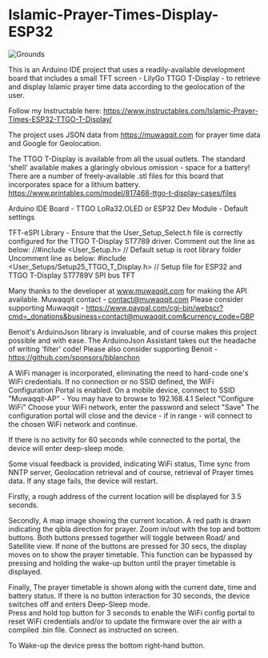 # Islamic-Prayer-Times-Display-ESP32

![Grounds](https://github.com/user-attachments/assets/7610a479-7d6d-436f-ac5a-9a5c6013abd8)

This is an Arduino IDE project that uses a readily-available development board that includes a small TFT 
screen - LilyGo TTGO T-Display - to retrieve and display Islamic prayer time data according to the 
geolocation of the user.

Follow my Instructable here:  https://www.instructables.com/Islamic-Prayer-Times-ESP32-TTGO-T-Display/

The project uses JSON data from https://muwaqqit.com for prayer time data and Google for Geolocation.

The TTGO T-Display is available from all the usual outlets.  The standard 'shell' available makes a glaringly 
obvious omission - space for a battery!
There are a number of freely-available .stl files for this board that incorporates space for a lithium battery.
https://www.printables.com/model/817468-ttgo-t-display-cases/files

Arduino IDE Board - TTGO LoRa32.OLED or ESP32 Dev Module - Default settings

TFT-eSPI Library - Ensure that the User_Setup_Select.h file is correctly configured for the TTGO T-Display ST7789 driver.
Comment out the line as below:
//#include <User_Setup.h>                          // Default setup is root library folder
Uncomment line as below:
#include <User_Setups/Setup25_TTGO_T_Display.h>    // Setup file for ESP32 and TTGO T-Display ST7789V SPI bus TFT

Many thanks to the developer at www.muwaqqit.com for making the API available.
Muwaqqit contact -  contact@muwaqqit.com
Please consider supporting Muwaqqit - https://www.paypal.com/cgi-bin/webscr?cmd=_donations&business=contact@muwaqqit.com&currency_code=GBP

Benoit's ArduinoJson library is invaluable, and of course makes this project possible and with ease.
The ArduinoJson Assistant takes out the headache of writing 'filter' code!
Please also consider supporting Benoit - https://github.com/sponsors/bblanchon

A WiFi manager is incorporated, eliminating the need to hard-code one's WiFi credentials.
If no connection or no SSID defined, the WiFi Configuration Portal is enabled.
On a mobile device, connect to SSID "Muwaqqit-AP" - You may have to browse to 192.168.4.1
Select "Configure WiFi"
Choose your WiFi network, enter the password and select "Save"
The configuration portal will close and the device - if in range - will connect to the chosen WiFi network and continue.

If there is no activity for 60 seconds while connected to the portal, the device will enter deep-sleep mode.

Some visual feedback is provided, indicating WiFi status, Time sync from NNTP server, Geolocation retrieval
and of course, retrieval of Prayer times data.
If any stage fails, the device will restart.

Firstly, a rough address of the current location will be displayed for 3.5 seconds.

Secondly, A map image showing the current location. A red path is drawn indicating the qibla direction for prayer.
    Zoom in/out with the top and bottom buttons.
    Both buttons pressed together will toggle between Road/ and Satellite view.
    If none of the buttons are pressed for 30 secs, the display moves on to show the prayer timetable.
    This function can be bypassed by pressing and holding the wake-up button until the prayer timetable is displayed.

Finally, The prayer timetable is shown along with the current date, time and battery status.
   If there is no button interaction for 30 seconds, the device switches off and enters Deep-Sleep mode.  
   Press and hold top button for 3 seconds to enable the WiFi config portal to reset WiFi credentials 
   and/or to update the firmware over the air with a compiled .bin file.  Connect as instructed on screen.

To Wake-up the device press the bottom right-hand button.
